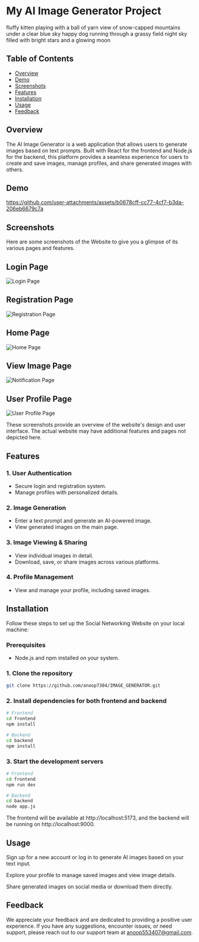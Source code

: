 # My AI Image Generator Project

fluffy kitten playing with a ball of yarn
view of snow-capped mountains under a clear blue sky
happy dog running through a grassy field
night sky filled with bright stars and a glowing moon

## Table of Contents

- [Overview](#overview)
- [Demo](#demo)
- [Screenshots](#screenshots)
- [Features](#features)
- [Installation](#installation)
- [Usage](#usage)
- [Feedback](#feedback)

## Overview

The AI Image Generator is a web application that allows users to generate images based on text prompts. Built with React for the frontend and Node.js for the backend, this platform provides a seamless experience for users to create and save images, manage profiles, and share generated images with others.

## Demo

https://github.com/user-attachments/assets/b0678cff-cc77-4cf7-b3da-206eb6679c7a

## Screenshots

Here are some screenshots of the Website to give you a glimpse of its various pages and features.

## Login Page

![Login Page](screenshots/login_page.png)

## Registration Page

![Registration Page](screenshots/registration_page.png)

## Home Page

![Home Page](screenshots/home_page.png)

## View Image Page

![Notification Page](screenshots/notification_page.png)

## User Profile Page

![User Profile Page](screenshots/profile_page.png)

These screenshots provide an overview of the website's design and user interface. The actual website may have additional features and pages not depicted here.

## Features

### 1. User Authentication

- Secure login and registration system.
- Manage profiles with personalized details.

### 2. Image Generation

- Enter a text prompt and generate an AI-powered image.
- View generated images on the main page.

### 3. Image Viewing & Sharing

- View individual images in detail.
- Download, save, or share images across various platforms.


### 4. Profile Management

- View and manage your profile, including saved images.




## Installation

Follow these steps to set up the Social Networking Website on your local machine:

### Prerequisites

- Node.js and npm installed on your system.

### 1. Clone the repository

```bash
git clone https://github.com/anoop7384/IMAGE_GENERATOR.git
```

### 2. Install dependencies for both frontend and backend

```bash
# Frontend
cd frontend
npm install

# Backend
cd backend
npm install
```

### 3. Start the development servers

```bash
# Frontend
cd frontend
npm run dev

# Backend
cd backend
node app.js
```

The frontend will be available at http://localhost:5173, and the backend will be running on http://localhost:9000.

## Usage

Sign up for a new account or log in to generate AI images based on your text input.

Explore your profile to manage saved images and view image details.

Share generated images on social media or download them directly.

## Feedback

We appreciate your feedback and are dedicated to providing a positive user experience. If you have any suggestions, encounter issues, or need support, please reach out to our support team at anoop553407@gmail.com.

